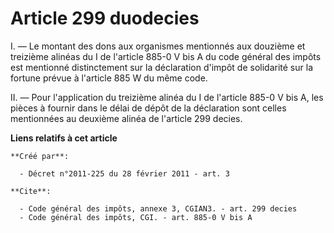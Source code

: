 # Article 299 duodecies

I. ― Le montant des dons aux organismes mentionnés aux douzième et treizième alinéas du I de l'article 885-0 V bis A du code
général des impôts est mentionné distinctement sur la déclaration d'impôt de solidarité sur la fortune prévue à l'article 885
W du même code. 

II. ― Pour l'application du treizième alinéa du I de l'article 885-0 V bis A, les pièces à fournir dans le délai de dépôt de
la déclaration sont celles mentionnées au deuxième alinéa de l'article 299 decies.

**Liens relatifs à cet article**

	**Créé par**:

	  - Décret n°2011-225 du 28 février 2011 - art. 3

	**Cite**:

	  - Code général des impôts, annexe 3, CGIAN3. - art. 299 decies
	  - Code général des impôts, CGI. - art. 885-0 V bis A
